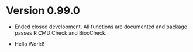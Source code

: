 Version 0.99.0
==============

- Ended closed development. All functions are documented and package passes 
R CMD Check and BiocCheck.

- Hello World!
